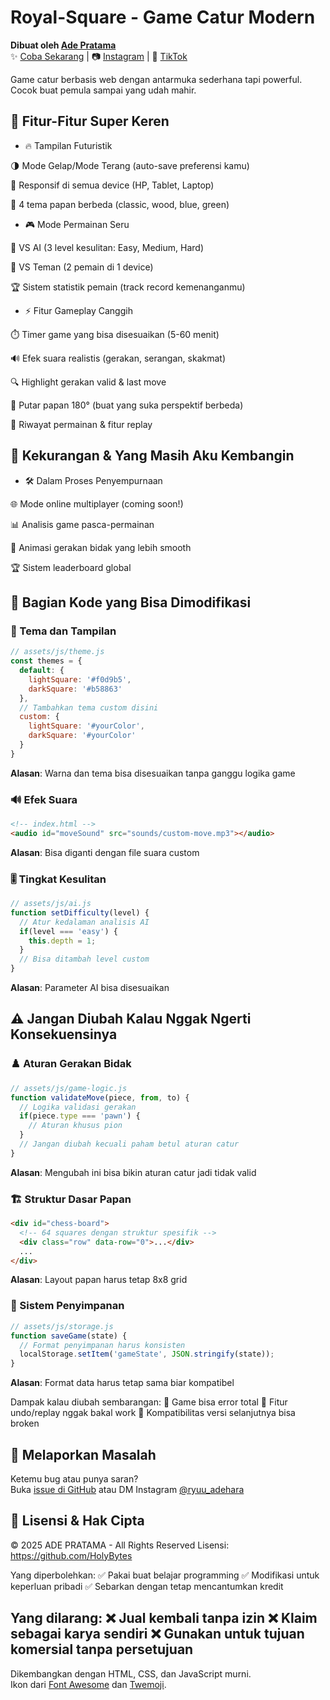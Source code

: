 # Royal-Square - Game Catur Modern

**Dibuat oleh [Ade Pratama](https://github.com/HolyBytes)**  
✨ [Coba Sekarang](https://holybytes.github.io/Royal-Square/) | 📷 [Instagram](https://instagram.com/ryuu_adehara) | 🎵 [TikTok](https://tiktok.com/@anindya_lover12)

Game catur berbasis web dengan antarmuka sederhana tapi powerful. Cocok buat pemula sampai yang udah mahir.

## 🌟 Fitur-Fitur Super Keren
- 🔥 Tampilan Futuristik

🌗 Mode Gelap/Mode Terang (auto-save preferensi kamu)

📱 Responsif di semua device (HP, Tablet, Laptop)

🎨 4 tema papan berbeda (classic, wood, blue, green)

- 🎮 Mode Permainan Seru

🤖 VS AI (3 level kesulitan: Easy, Medium, Hard)

👥 VS Teman (2 pemain di 1 device)

🏆 Sistem statistik pemain (track record kemenanganmu)

- ⚡ Fitur Gameplay Canggih

⏱️ Timer game yang bisa disesuaikan (5-60 menit)

🔊 Efek suara realistis (gerakan, serangan, skakmat)

🔍 Highlight gerakan valid & last move

🔄 Putar papan 180° (buat yang suka perspektif berbeda)

📜 Riwayat permainan & fitur replay


## 🚧 Kekurangan & Yang Masih Aku Kembangin
- 🛠️ Dalam Proses Penyempurnaan

🌐 Mode online multiplayer (coming soon!)

📊 Analisis game pasca-permainan

🎥 Animasi gerakan bidak yang lebih smooth

🏆 Sistem leaderboard global



## 🔧 Bagian Kode yang Bisa Dimodifikasi
### 🎨 Tema dan Tampilan
```javascript
// assets/js/theme.js
const themes = {
  default: {
    lightSquare: '#f0d9b5',
    darkSquare: '#b58863'
  },
  // Tambahkan tema custom disini
  custom: {
    lightSquare: '#yourColor',
    darkSquare: '#yourColor' 
  }
}
```
**Alasan**: Warna dan tema bisa disesuaikan tanpa ganggu logika game

### 🔊 Efek Suara
```html
<!-- index.html -->
<audio id="moveSound" src="sounds/custom-move.mp3"></audio>
```
**Alasan**: Bisa diganti dengan file suara custom

### 🎚️ Tingkat Kesulitan
```javascript
// assets/js/ai.js
function setDifficulty(level) {
  // Atur kedalaman analisis AI
  if(level === 'easy') {
    this.depth = 1;
  }
  // Bisa ditambah level custom
}
```
**Alasan**: Parameter AI bisa disesuaikan

## ⚠️ Jangan Diubah Kalau Nggak Ngerti Konsekuensinya

### ♟️ Aturan Gerakan Bidak
```javascript
// assets/js/game-logic.js
function validateMove(piece, from, to) {
  // Logika validasi gerakan
  if(piece.type === 'pawn') {
    // Aturan khusus pion
  }
  // Jangan diubah kecuali paham betul aturan catur
}
```
**Alasan**: Mengubah ini bisa bikin aturan catur jadi tidak valid

### 🏗️ Struktur Dasar Papan
```html
<div id="chess-board">
  <!-- 64 squares dengan struktur spesifik -->
  <div class="row" data-row="0">...</div>
  ...
</div>
```
**Alasan**: Layout papan harus tetap 8x8 grid

### 💾 Sistem Penyimpanan
```javascript
// assets/js/storage.js
function saveGame(state) {
  // Format penyimpanan harus konsisten
  localStorage.setItem('gameState', JSON.stringify(state));
}
```
**Alasan**: Format data harus tetap sama biar kompatibel

Dampak kalau diubah sembarangan:
🛑 Game bisa error total
🛑 Fitur undo/replay nggak bakal work
🛑 Kompatibilitas versi selanjutnya bisa broken

## 🐛 Melaporkan Masalah

Ketemu bug atau punya saran?  
Buka [issue di GitHub](https://github.com/HolyBytes/Royal-Square/issues) atau DM Instagram [@ryuu_adehara](https://instagram.com/ryuu_adehara)

## 📜 Lisensi & Hak Cipta
© 2025 ADE PRATAMA - All Rights Reserved
Lisensi: https://github.com/HolyBytes

Yang diperbolehkan:
✅ Pakai buat belajar programming
✅ Modifikasi untuk keperluan pribadi
✅ Sebarkan dengan tetap mencantumkan kredit

Yang dilarang:
❌ Jual kembali tanpa izin
❌ Klaim sebagai karya sendiri
❌ Gunakan untuk tujuan komersial tanpa persetujuan
---

Dikembangkan dengan HTML, CSS, dan JavaScript murni.  
Ikon dari [Font Awesome](https://fontawesome.com) dan [Twemoji](https://twemoji.twitter.com).

